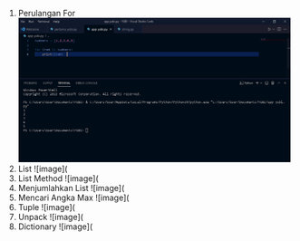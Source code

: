 1. Perulangan For
![image](https://github.com/IsmedQalyubi/4.Python-4/blob/main/perulangan%20for.PNG) 
2. List 
![image](
3. List Method
![image](
4. Menjumlahkan List
![image](
5. Mencari Angka Max
![image](
6. Tuple
![image](
7. Unpack
![image](
8. Dictionary
![image](
